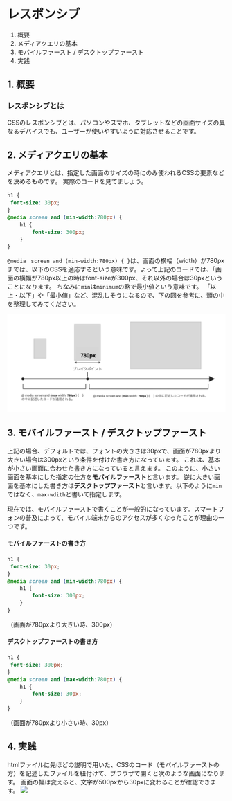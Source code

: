 # レスポンシブ

1. 概要
2. メディアクエリの基本
3. モバイルファースト / デスクトップファースト
4. 実践

## 1. 概要

### レスポンシブとは

CSSのレスポンシブとは、パソコンやスマホ、タブレットなどの画面サイズの異なるデバイスでも、ユーザーが使いやすいように対応させることです。 


## 2. メディアクエリの基本
メディアクエリとは、指定した画面のサイズの時にのみ使われるCSSの要素などを決めるものです。
実際のコードを見てましょう。
```css
h1 {
 font-size: 30px;
}
@media screen and (min-width:780px) { 
    h1 { 
        font-size: 300px;
    }
}
```
`@media　screen and (min-width:780px) { }`は、画面の横幅（width）が780pxまでは、以下のCSSを適応するという意味です。よって上記のコードでは、「画面の横幅が780px以上の時はfont-sizeが300px、それ以外の場合は30pxということになります。
ちなみに`min`は`minimum`の略で最小値という意味です。
「以上・以下」や「最小値」など、混乱しそうになるので、下の図を参考に、頭の中を整理してみてください。

![responsive media](img/html/responsive_media.jpg)


## 3. モバイルファースト / デスクトップファースト

上記の場合、デフォルトでは、フォントの大きさは30pxで、画面が780pxより大きい場合は300pxという条件を付けた書き方になっています。
これは、基本が小さい画面に合わせた書き方になっていると言えます。
このように、小さい画面を基本にした指定の仕方を**モバイルファースト**と言います。
逆に大きい画面を基本にした書き方は**デスクトップファースト**と言います。以下のように`min`ではなく、`max-wdith`と書いて指定します。

現在では、モバイルファーストで書くことが一般的になっています。スマートフォンの普及によって、モバイル端末からのアクセスが多くなったことが理由の一つです。

#### モバイルファーストの書き方
```css
h1 {
 font-size: 30px;
}
@media screen and (min-width:780px) { 
    h1 { 
        font-size: 300px;
    }
}
```
（画面が780pxより大きい時、300px）


#### デスクトップファーストの書き方
```css
h1 {
 font-size: 300px;
}
@media screen and (max-width:780px) { 
    h1 { 
        font-size: 30px;
    }
}
```
（画面が780pxより小さい時、30px）



## 4. 実践

htmlファイルに先ほどの説明で用いた、CSSのコード（モバイルファーストの方）を記述したファイルを紐付けて、ブラウザで開くと次のような画面になります。
画面の幅は変えると、文字が500pxから30pxに変わることが確認できます。
![](./img/html/responsive_result.jpg)


